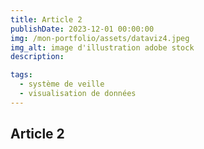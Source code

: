 ```yaml
---
title: Article 2
publishDate: 2023-12-01 00:00:00
img: /mon-portfolio/assets/dataviz4.jpeg
img_alt: image d'illustration adobe stock
description:

tags:
  - système de veille
  - visualisation de données
---
```


## Article 2
